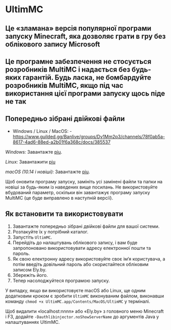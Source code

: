 # UltimMC

## Це «зламана» версія популярної програми запуску Minecraft, яка дозволяє грати в гру без облікового запису Microsoft

## Це програмне забезпечення не стосується розробників MultiMC і надається без будь-яких гарантій. Будь ласка, не бомбардуйте розробників MultiMC, якщо під час використання цієї програми запуску щось піде не так

## Попередньо зібрані двійкові файли

- Windows / Linux / MacOS: - https://www.guilded.gg/Banlive/groups/Dv1Mm2p3/channels/78f0ab5a-8617-4ad6-88ed-a2b01f6a368c/docs/385537

*Windows:* Завантажте [piu](https://www.guilded.gg/Banlive/groups/Dv1Mm2p3/channels/78f0ab5a-8617-4ad6-88ed-a2b01f6a368c/docs/385537).

*Linux:* Завантажити [piu](https://www.guilded.gg/Banlive/groups/Dv1Mm2p3/channels/78f0ab5a-8617-4ad6-88ed-a2b01f6a368c/docs/385537)

*macOS (10.14 і новіші):* Завантажте [piu](https://www.guilded.gg/Banlive/groups/Dv1Mm2p3/channels/78f0ab5a-8617-4ad6-88ed-a2b01f6a368c/docs/385537).

Щоб оновити програму запуску, замініть усі замінені файли та папки на новіші за будь-яким із наведених вище посилань. Не використовуйте вбудований параметр, оскільки він завантажує програму запуску MultiMC (це буде виправлено в наступній версії).

## Як встановити та використовувати

1. Завантажте попередньо зібрані двійкові файли для вашої системи.
2. Розпакуйте їх у потрібний каталог.
3. Запустіть `UltimMC`.
4. Перейдіть до налаштувань облікового запису, і вам буде запропоновано використовувати адресу електронної пошти та пароль.
5. Як свою електронну адресу використовуйте своє ім’я користувача, а потім введіть довільний пароль або скористайтеся обліковим записом Ely.by.
6. Збережіть його.
7. Тепер насолоджуйтеся програмою запуску.

У випадку, якщо ви використовуєте macOS або Linux, ще одним додатковим кроком є зробити `UltimMC` виконуваним файлом, виконавши команду `chmod +x UltimMC.app/Contents/MacOS/UltimMC` у терміналі.

Щоб видалити «localhost:nnnn» або «Ely.by» з головного меню Minecraft і F3, додайте `-Dauthlibinjector.noShowServerName` до аргументів Java у налаштуваннях UltimMC.
